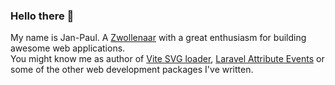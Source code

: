 ### Hello there 👋

My name is Jan-Paul. A [Zwollenaar](https://www.visithansaholland.com/hansa-towns/zwolle/) with a great enthusiasm for building awesome web applications.<br>
You might know me as author of [Vite SVG loader](https://github.com/jpkleemans/vite-svg-loader), [Laravel Attribute Events](https://github.com/jpkleemans/attribute-events) or some of the other web development packages I've written.

